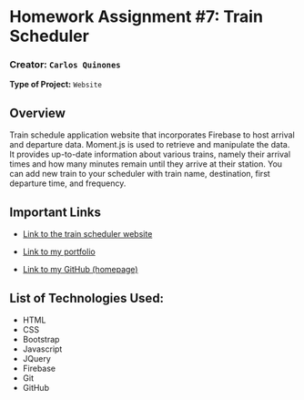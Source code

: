 # Homework Assignment #7: Train Scheduler
### **Creator:** `Carlos Quinones`
**Type of Project:** `Website`

## Overview

Train schedule application website that incorporates Firebase to host arrival and departure data. Moment.js is used to retrieve and manipulate the data. It provides up-to-date information about various trains, namely their arrival times and how many minutes remain until they arrive at their station. You can add new train to your scheduler with train name, destination, first departure	time, and frequency.

## Important Links

* [Link to the train scheduler website](https://ceq2000.github.io/train-scheduler/)

* [Link to my portfolio](https://ceq2000.github.io/portfolio/portfolio2.html)

* [Link to my GitHub (homepage)](https://github.com/ceq2000/)

## List of Technologies Used:

- HTML
- CSS
- Bootstrap
- Javascript
- JQuery
- Firebase
- Git
- GitHub
